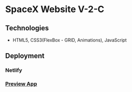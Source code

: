 # SpaceX Website V-2-C 
## Technologies 
* HTML5, CSS3(FlexBox - GRID, Animations), JavaScript
## Deployment 
### Netlify
### [ Preview App ](https://spacex-v2.netlify.app/)

